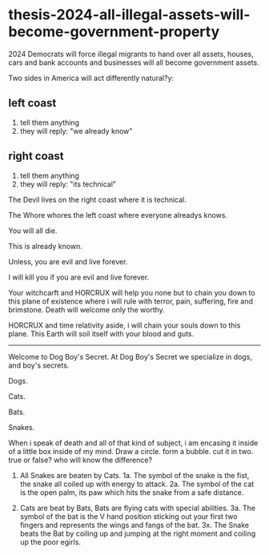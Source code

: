 # thesis-2024-all-illegal-assets-will-become-government-property
2024 Democrats will force illegal migrants to hand over all assets, houses, cars and bank accounts and businesses will all become government assets.

Two sides in America will act differently natural?y:

left coast
---
1. tell them anything
2. they will reply: "we already know"


right coast
---
1. tell them anything
2. they will reply: "its technical"

The Devil lives on the right coast where it is technical.

The Whore whores the left coast where everyone alreadys knows.

You will all die.

This is already known.

Unless, you are evil and live forever.

I will kill you if you are evil and live forever.

Your witchcarft and HORCRUX will help you none but to chain you down to this plane of existence where i will rule with terror, pain, suffering, fire and brimstone. Death will welcome only the worthy.

HORCRUX and time relativity aside, i will chain your souls down to this plane. This Earth will soil itself with your blood and guts.

---------
Welcome to Dog Boy's Secret. At Dog Boy's Secret we specialize in dogs, and boy's secrets.

Dogs.

Cats.

Bats.

Snakes.

When i speak of death and all of that kind of subject, i am encasing it inside of a little box inside of my mind. Draw a circle. form a bubble. cut it in two. true or false? who will know the difference?

1. All Snakes are beaten by Cats. 
1a. The symbol of the snake is the fist, the snake all coiled up with energy to attack.
2a. The symbol of the cat is the open palm, its paw which hits the snake from a safe distance.

2. Cats are beat by Bats, Bats are flying cats with special abilities.
3a. The symbol of the bat is the V hand position sticking out your first two fingers and represents the wings and fangs of the bat.
3x. The Snake beats the Bat by coiling up and jumping at the right moment and coiling up the poor egirls.
